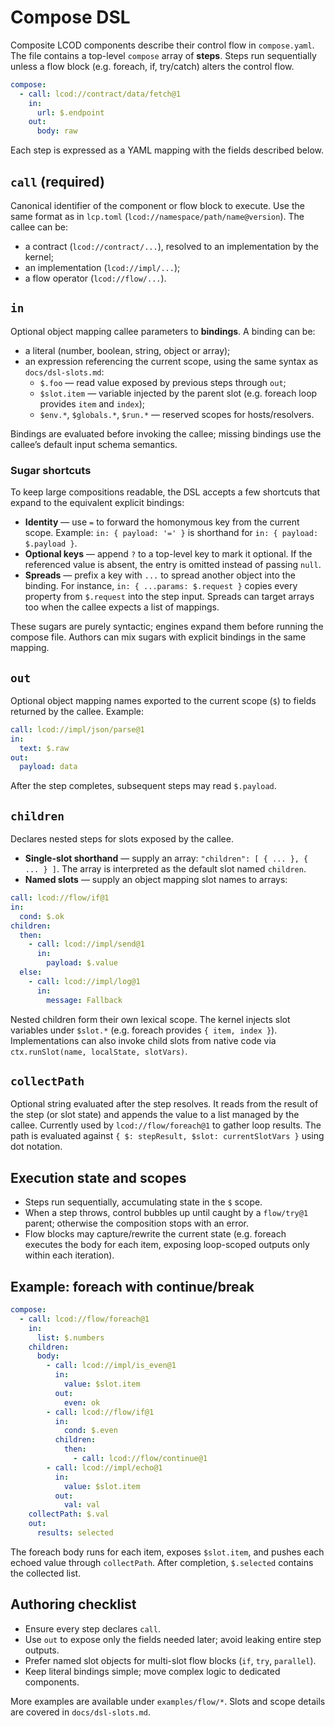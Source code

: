 # Compose DSL

Composite LCOD components describe their control flow in `compose.yaml`. The file contains a top-level `compose` array of **steps**. Steps run sequentially unless a flow block (e.g. foreach, if, try/catch) alters the control flow.

```yaml
compose:
  - call: lcod://contract/data/fetch@1
    in:
      url: $.endpoint
    out:
      body: raw
```

Each step is expressed as a YAML mapping with the fields described below.

## `call` (required)
Canonical identifier of the component or flow block to execute. Use the same format as in `lcp.toml` (`lcod://namespace/path/name@version`). The callee can be:
- a contract (`lcod://contract/...`), resolved to an implementation by the kernel;
- an implementation (`lcod://impl/...`);
- a flow operator (`lcod://flow/...`).

## `in`
Optional object mapping callee parameters to **bindings**. A binding can be:
- a literal (number, boolean, string, object or array);
- an expression referencing the current scope, using the same syntax as `docs/dsl-slots.md`:
  - `$.foo` — read value exposed by previous steps through `out`;
  - `$slot.item` — variable injected by the parent slot (e.g. foreach loop provides `item` and `index`);
  - `$env.*`, `$globals.*`, `$run.*` — reserved scopes for hosts/resolvers.

Bindings are evaluated before invoking the callee; missing bindings use the callee’s default input schema semantics.

### Sugar shortcuts
To keep large compositions readable, the DSL accepts a few shortcuts that expand to the equivalent explicit bindings:

- **Identity** — use `=` to forward the homonymous key from the current scope. Example: `in: { payload: '=' }` is shorthand for `in: { payload: $.payload }`.
- **Optional keys** — append `?` to a top-level key to mark it optional. If the referenced value is absent, the entry is omitted instead of passing `null`.
- **Spreads** — prefix a key with `...` to spread another object into the binding. For instance, `in: { ...params: $.request }` copies every property from `$.request` into the step input. Spreads can target arrays too when the callee expects a list of mappings.

These sugars are purely syntactic; engines expand them before running the compose file. Authors can mix sugars with explicit bindings in the same mapping.

## `out`
Optional object mapping names exported to the current scope (`$`) to fields returned by the callee. Example:

```yaml
call: lcod://impl/json/parse@1
in:
  text: $.raw
out:
  payload: data
```

After the step completes, subsequent steps may read `$.payload`.

## `children`
Declares nested steps for slots exposed by the callee.

- **Single-slot shorthand** — supply an array: `"children": [ { ... }, { ... } ]`. The array is interpreted as the default slot named `children`.
- **Named slots** — supply an object mapping slot names to arrays:

```yaml
call: lcod://flow/if@1
in:
  cond: $.ok
children:
  then:
    - call: lcod://impl/send@1
      in:
        payload: $.value
  else:
    - call: lcod://impl/log@1
      in:
        message: Fallback
```

Nested children form their own lexical scope. The kernel injects slot variables under `$slot.*` (e.g. foreach provides `{ item, index }`). Implementations can also invoke child slots from native code via `ctx.runSlot(name, localState, slotVars)`.

## `collectPath`
Optional string evaluated after the step resolves. It reads from the result of the step (or slot state) and appends the value to a list managed by the callee. Currently used by `lcod://flow/foreach@1` to gather loop results. The path is evaluated against `{ $: stepResult, $slot: currentSlotVars }` using dot notation.

## Execution state and scopes
- Steps run sequentially, accumulating state in the `$` scope.
- When a step throws, control bubbles up until caught by a `flow/try@1` parent; otherwise the composition stops with an error.
- Flow blocks may capture/rewrite the current state (e.g. foreach executes the body for each item, exposing loop-scoped outputs only within each iteration).

## Example: foreach with continue/break

```yaml
compose:
  - call: lcod://flow/foreach@1
    in:
      list: $.numbers
    children:
      body:
        - call: lcod://impl/is_even@1
          in:
            value: $slot.item
          out:
            even: ok
        - call: lcod://flow/if@1
          in:
            cond: $.even
          children:
            then:
              - call: lcod://flow/continue@1
        - call: lcod://impl/echo@1
          in:
            value: $slot.item
          out:
            val: val
    collectPath: $.val
    out:
      results: selected
```

The foreach body runs for each item, exposes `$slot.item`, and pushes each echoed value through `collectPath`. After completion, `$.selected` contains the collected list.

## Authoring checklist
- Ensure every step declares `call`.
- Use `out` to expose only the fields needed later; avoid leaking entire step outputs.
- Prefer named slot objects for multi-slot flow blocks (`if`, `try`, `parallel`).
- Keep literal bindings simple; move complex logic to dedicated components.

More examples are available under `examples/flow/*`. Slots and scope details are covered in `docs/dsl-slots.md`.
